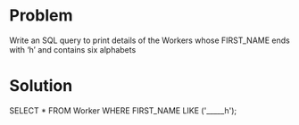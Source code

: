 # Problem 

Write an SQL query to print details of the Workers whose FIRST_NAME ends with ‘h’ and contains six alphabets

# Solution

SELECT * FROM Worker
WHERE FIRST_NAME LIKE ('_____h');